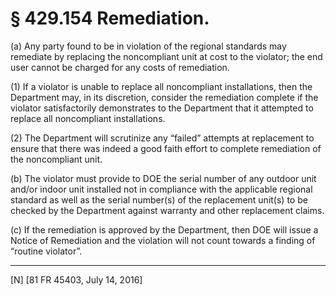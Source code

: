 # § 429.154   Remediation.

(a) Any party found to be in violation of the regional standards may remediate by replacing the noncompliant unit at cost to the violator; the end user cannot be charged for any costs of remediation.


(1) If a violator is unable to replace all noncompliant installations, then the Department may, in its discretion, consider the remediation complete if the violator satisfactorily demonstrates to the Department that it attempted to replace all noncompliant installations.


(2) The Department will scrutinize any “failed” attempts at replacement to ensure that there was indeed a good faith effort to complete remediation of the noncompliant unit.


(b) The violator must provide to DOE the serial number of any outdoor unit and/or indoor unit installed not in compliance with the applicable regional standard as well as the serial number(s) of the replacement unit(s) to be checked by the Department against warranty and other replacement claims.


(c) If the remediation is approved by the Department, then DOE will issue a Notice of Remediation and the violation will not count towards a finding of “routine violator”.



---

[N] [81 FR 45403, July 14, 2016]




